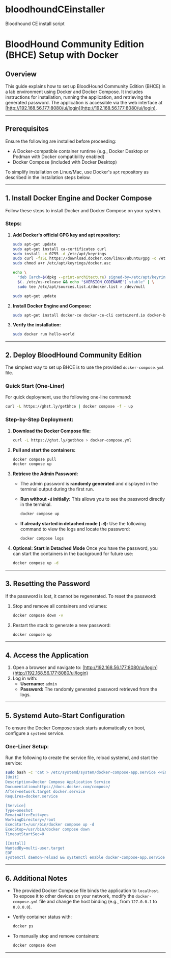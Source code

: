 # bloodhoundCEinstaller
Bloodhound CE install script


# BloodHound Community Edition (BHCE) Setup with Docker

## Overview

This guide explains how to set up BloodHound Community Edition (BHCE) in a lab environment using Docker and Docker Compose. It includes instructions for installation, running the application, and retrieving the generated password. The application is accessible via the web interface at [http://192.168.56.177:8080/ui/login](http://192.168.56.177:8080/ui/login).

---

## Prerequisites

Ensure the following are installed before proceeding:

- A Docker-compatible container runtime (e.g., Docker Desktop or Podman with Docker compatibility enabled)
- Docker Compose (included with Docker Desktop)

To simplify installation on Linux/Mac, use Docker's `apt` repository as described in the installation steps below.

---

## 1. Install Docker Engine and Docker Compose

Follow these steps to install Docker and Docker Compose on your system.

### Steps:

1. **Add Docker's official GPG key and apt repository:**
    
    ```bash
    sudo apt-get update
    sudo apt-get install ca-certificates curl
    sudo install -m 0755 -d /etc/apt/keyrings
    sudo curl -fsSL https://download.docker.com/linux/ubuntu/gpg -o /etc/apt/keyrings/docker.asc
    sudo chmod a+r /etc/apt/keyrings/docker.asc
    
    echo \
      "deb [arch=$(dpkg --print-architecture) signed-by=/etc/apt/keyrings/docker.asc] https://download.docker.com/linux/ubuntu \
      $(. /etc/os-release && echo "$VERSION_CODENAME") stable" | \
      sudo tee /etc/apt/sources.list.d/docker.list > /dev/null
    
    sudo apt-get update
    ```
    
2. **Install Docker Engine and Compose:**
    
    ```bash
    sudo apt-get install docker-ce docker-ce-cli containerd.io docker-buildx-plugin docker-compose-plugin
    ```
    
3. **Verify the installation:**
    
    ```bash
    sudo docker run hello-world
    ```
    

---

## 2. Deploy BloodHound Community Edition

The simplest way to set up BHCE is to use the provided `docker-compose.yml` file.

### Quick Start (One-Liner)

For quick deployment, use the following one-line command:

```bash
curl -L https://ghst.ly/getbhce | docker compose -f - up
```

### Step-by-Step Deployment:

1. **Download the Docker Compose file:**
    
    ```bash
    curl -L https://ghst.ly/getbhce > docker-compose.yml
    ```
    
2. **Pull and start the containers:**
    
    ```bash
    docker compose pull
    docker compose up
    ```
    
3. **Retrieve the Admin Password:**
    
    - The admin password is **randomly generated** and displayed in the terminal output during the first run.
    - **Run without `-d` initially:** This allows you to see the password directly in the terminal.
        
        ```bash
        docker compose up
        ```
        
    - **If already started in detached mode (`-d`):** Use the following command to view the logs and locate the password:
        
        ```bash
        docker compose logs
        ```
        
4. **Optional: Start in Detached Mode** Once you have the password, you can start the containers in the background for future use:
    
    ```bash
    docker compose up -d
    ```
    

---

## 3. Resetting the Password

If the password is lost, it cannot be regenerated. To reset the password:

1. Stop and remove all containers and volumes:
    
    ```bash
    docker compose down -v
    ```
    
2. Restart the stack to generate a new password:
    
    ```bash
    docker compose up
    ```
    

---

## 4. Access the Application

1. Open a browser and navigate to: [http://192.168.56.177:8080/ui/login](http://192.168.56.177:8080/ui/login)
2. Log in with:
    - **Username:** `admin`
    - **Password:** The randomly generated password retrieved from the logs.

---

## 5. Systemd Auto-Start Configuration

To ensure the Docker Compose stack starts automatically on boot, configure a `systemd` service.

### One-Liner Setup:

Run the following to create the service file, reload systemd, and start the service:

```bash
sudo bash -c 'cat > /etc/systemd/system/docker-compose-app.service <<EOF
[Unit]
Description=Docker Compose Application Service
Documentation=https://docs.docker.com/compose/
After=network.target docker.service
Requires=docker.service

[Service]
Type=oneshot
RemainAfterExit=yes
WorkingDirectory=/root
ExecStart=/usr/bin/docker compose up -d
ExecStop=/usr/bin/docker compose down
TimeoutStartSec=0

[Install]
WantedBy=multi-user.target
EOF
systemctl daemon-reload && systemctl enable docker-compose-app.service && systemctl start docker-compose-app.service'
```

---

## 6. Additional Notes

- The provided Docker Compose file binds the application to `localhost`. To expose it to other devices on your network, modify the `docker-compose.yml` file and change the host binding (e.g., from `127.0.0.1` to `0.0.0.0`).
- Verify container status with:
    
    ```bash
    docker ps
    ```
    
- To manually stop and remove containers:
    
    ```bash
    docker compose down
    ```
    

---
